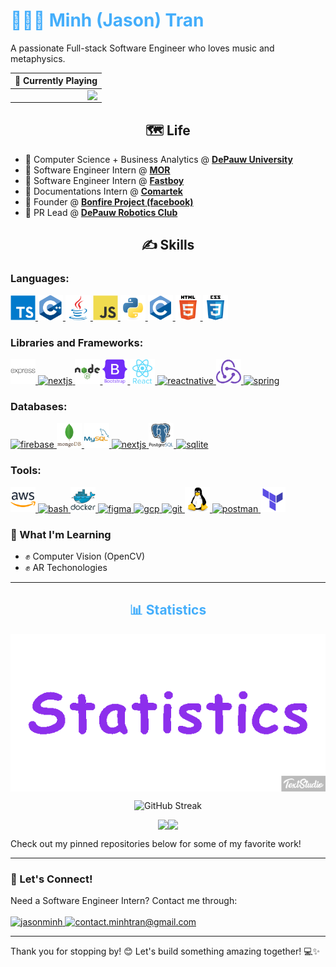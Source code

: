 <!-- SPOTIFY
[[https://spotify-github-profile.kittinanx.com/api/view.svg?uid=uggoayuoh2w3rag8aox8bxr1w&redirect=true][https://spotify-github-profile.kittinanx.com/api/view.svg?uid=uggoayuoh2w3rag8aox8bxr1w&cover_image=true&theme=novatorem&show_offline=false&background_color=121212&interchange=true&bar_color=53b14f&bar_color_cover=true)]]
-->

<h1 style="color: #44AEFB;"> 👨🏻‍💻 Minh (Jason) Tran </h1>

A passionate Full-stack Software Engineer who loves music and metaphysics.

| 🎵 Currently Playing                                                                                                                   |
| ------------------------------------------------------------------------------------------------------------------------------ |
| <div align="right"><a href="https://spotify-github-profile.kittinanx.com/api/view.svg?uid=uggoayuoh2w3rag8aox8bxr1w&redirect=true"><img align="right" src="https://spotify-github-profile.kittinanx.com/api/view.svg?uid=uggoayuoh2w3rag8aox8bxr1w&cover_image=true&theme=novatorem&show_offline=false&background_color=121212&interchange=true&bar_color=53b14f&bar_color_cover=true)" style="max-width: 100%;"></a></div> |

<h2 align="middle">🗺️ Life</h2>

- 📍 Computer Science + Business Analytics @ [**DePauw University**][dp]
- 📍 Software Engineer Intern @ [**MOR**][mor]
- 📍 Software Engineer Intern @ [**Fastboy**][fabo]
- 📍 Documentations Intern @ [**Comartek**][comar]
- 📍 Founder @ [**Bonfire Project (facebook)**][bonfire]
- 📍 PR Lead @ [**DePauw Robotics Club**][dpr]

[dp]: https://www.depauw.edu/
[mor]: https://www.morsoftware.com/
[fabo]: https://www.fastboy.com/
[comar]: https://thehub.io/startups/comartek
[bonfire]: https://www.facebook.com/bonfire2020
[dpr]: https://www.instagram.com/derobotics/

<h2 align="middle">✍️ Skills</h2>
<h3 align="left">Languages:</h3>
<p align="left">
    <a href="https://www.typescriptlang.org/" target="_blank" rel="noreferrer">
        <img src="https://raw.githubusercontent.com/devicons/devicon/master/icons/typescript/typescript-original.svg" alt="typescript" width="40" height="40"/>
    </a>
    <a href="https://www.w3schools.com/cpp/" target="_blank" rel="noreferrer">
        <img src="https://raw.githubusercontent.com/devicons/devicon/master/icons/cplusplus/cplusplus-original.svg" alt="cplusplus" width="40" height="40"/>
    </a>
    <a href="https://www.java.com" target="_blank" rel="noreferrer">
        <img src="https://raw.githubusercontent.com/devicons/devicon/master/icons/java/java-original.svg" alt="java" width="40" height="40"/>
    </a>
    <a href="https://developer.mozilla.org/en-US/docs/Web/JavaScript" target="_blank" rel="noreferrer">
        <img src="https://raw.githubusercontent.com/devicons/devicon/master/icons/javascript/javascript-original.svg" alt="javascript" width="40" height="40"/>
    </a>
    <a href="https://www.python.org" target="_blank" rel="noreferrer">
        <img src="https://raw.githubusercontent.com/devicons/devicon/master/icons/python/python-original.svg" alt="python" width="40" height="40"/>
    </a>
    <a href="https://www.cprogramming.com/" target="_b![mail google](https://github.com/user-attachments/assets/fe402d5b-69c0-42e4-8953-c8d11d21a6c0)
lank" rel="noreferrer">
        <img src="https://raw.githubusercontent.com/devicons/devicon/master/icons/c/c-original.svg" alt="c" width="40" height="40"/>
    </a>
    <a href="https://www.w3.org/html/" target="_blank" rel="noreferrer">
        <img src="https://raw.githubusercontent.com/devicons/devicon/master/icons/html5/html5-original-wordmark.svg" alt="html5" width="40" height="40"/>
    </a>
    <a href="https://www.w3schools.com/css/" target="_blank" rel="noreferrer">
        <img src="https://raw.githubusercontent.com/devicons/devicon/master/icons/css3/css3-original-wordmark.svg" alt="css3" width="40" height="40"/>
    </a>
</p>

<h3 align="left">Libraries and Frameworks:</h3>
<p align="left" background="white">
    <a href="https://expressjs.com" target="_blank" rel="noreferrer">
        <img src="https://raw.githubusercontent.com/devicons/devicon/master/icons/express/express-original-wordmark.svg" alt="express" width="40" height="40"/>
    </a>
    <a href="https://nextjs.org/" target="_blank" rel="noreferrer">
        <img src="https://cdn.worldvectorlogo.com/logos/nextjs-2.svg" alt="nextjs" width="40" height="40"/>
    </a>
    <a href="https://nodejs.org" target="_blank" rel="noreferrer">
        <img src="https://raw.githubusercontent.com/devicons/devicon/master/icons/nodejs/nodejs-original-wordmark.svg" alt="nodejs" width="40" height="40"/>
    </a>
    <a href="https://getbootstrap.com" target="_blank" rel="noreferrer">
        <img src="https://raw.githubusercontent.com/devicons/devicon/master/icons/bootstrap/bootstrap-plain-wordmark.svg" alt="bootstrap" width="40" height="40"/>
    </a>
    <a href="https://reactjs.org/" target="_blank" rel="noreferrer">
        <img src="https://raw.githubusercontent.com/devicons/devicon/master/icons/react/react-original-wordmark.svg" alt="react" width="40" height="40"/>
    </a>
    <a href="https://reactnative.dev/" target="_blank" rel="noreferrer">
        <img src="https://reactnative.dev/img/header_logo.svg" alt="reactnative" width="40" height="40"/>
    </a>
    <a href="https://redux.js.org" target="_blank" rel="noreferrer">
        <img src="https://raw.githubusercontent.com/devicons/devicon/master/icons/redux/redux-original.svg" alt="redux" width="40" height="40"/>
    </a>
    <a href="https://spring.io/" target="_blank" rel="noreferrer">
        <img src="https://www.vectorlogo.zone/logos/springio/springio-icon.svg" alt="spring" width="40" height="40"/>
    </a>
</p>

<h3 align="left">Databases:</h3>
<p align="left">
    <a href="https://firebase.google.com/" target="_blank" rel="noreferrer">
        <img src="https://www.vectorlogo.zone/logos/firebase/firebase-icon.svg" alt="firebase" width="40" height="40"/>
    </a>
    <a href="https://www.mongodb.com/" target="_blank" rel="noreferrer">
        <img src="https://raw.githubusercontent.com/devicons/devicon/master/icons/mongodb/mongodb-original-wordmark.svg" alt="mongodb" width="40" height="40"/>
    </a>
    <a href="https://www.mysql.com/" target="_blank" rel="noreferrer">
        <img src="https://raw.githubusercontent.com/devicons/devicon/master/icons/mysql/mysql-original-wordmark.svg" alt="mysql" width="40" height="40"/>
    </a>
    <a href="https://nextjs.org/" target="_blank" rel="noreferrer">
        <img src="https://cdn.worldvectorlogo.com/logos/nextjs-2.svg" alt="nextjs" width="40" height="40"/>
    </a>
    <a href="https://www.postgresql.org" target="_blank" rel="noreferrer">
        <img src="https://raw.githubusercontent.com/devicons/devicon/master/icons/postgresql/postgresql-original-wordmark.svg" alt="postgresql" width="40" height="40"/>
    </a>
    <a href="https://www.sqlite.org/" target="_blank" rel="noreferrer">
        <img src="https://www.vectorlogo.zone/logos/sqlite/sqlite-icon.svg" alt="sqlite" width="40" height="40"/>
    </a>
</p>

<h3 align="left">Tools:</h3>
<p align="left">
    <a href="https://aws.amazon.com" target="_blank" rel="noreferrer">
        <img src="https://raw.githubusercontent.com/devicons/devicon/master/icons/amazonwebservices/amazonwebservices-original-wordmark.svg" alt="aws" width="40" height="40"/>
    </a>
    <a href="https://www.gnu.org/software/bash/" target="_blank" rel="noreferrer">
        <img src="https://www.vectorlogo.zone/logos/gnu_bash/gnu_bash-icon.svg" alt="bash" width="40" height="40"/>
    </a>
    <a href="https://www.docker.com/" target="_blank" rel="noreferrer">
        <img src="https://raw.githubusercontent.com/devicons/devicon/master/icons/docker/docker-original-wordmark.svg" alt="docker" width="40" height="40"/>
    </a>
    <a href="https://www.figma.com/" target="_blank" rel="noreferrer">
        <img src="https://www.vectorlogo.zone/logos/figma/figma-icon.svg" alt="figma" width="40" height="40"/>
    </a>
    <a href="https://cloud.google.com" target="_blank" rel="noreferrer">
        <img src="https://www.vectorlogo.zone/logos/google_cloud/google_cloud-icon.svg" alt="gcp" width="40" height="40"/>
    </a>
    <a href="https://git-scm.com/" target="_blank" rel="noreferrer">
        <img src="https://www.vectorlogo.zone/logos/git-scm/git-scm-icon.svg" alt="git" width="40" height="40"/>
    </a>
    <a href="https://www.linux.org/" target="_blank" rel="noreferrer">
        <img src="https://raw.githubusercontent.com/devicons/devicon/master/icons/linux/linux-original.svg" alt="linux" width="40" height="40"/>
    </a>
    <a href="https://postman.com" target="_blank" rel="noreferrer">
        <img src="https://www.vectorlogo.zone/logos/getpostman/getpostman-icon.svg" alt="postman" width="40" height="40"/>
    </a>
    <a href="https://www.terraform.io/" target="_blank" rel="noreferrer">
        <img src="https://raw.githubusercontent.com/devicons/devicon/master/icons/terraform/terraform-original.svg" alt="terraform" width="40" height="40"/>
    </a>
</p>

### 🌱 What I'm Learning
- ✊ Computer Vision (OpenCV)
- ✊ AR Techonologies

---
<!--
<h2 align="center">List of my projects</h2>

> &nbsp;
>
> <img width="18" src="https://raw.githubusercontent.com/tranhoangminh1412/tranhoangminh1412/main/soundcloud-svgrepo-com.svg"> &nbsp; Soundcloud **Clone** `v1.0`
>
> A full-stack music streaming website utilizing Nextjs, where I practiced creating custom APIs and backend environments with NodeJS.
>
> `frontend`, `portfolio`, `nuxt`, `ts`, `vue`
>
> <a href="https://gallery.anafro.ru/"><img src="https://raw.githubusercontent.com/anafro/anafro/main/Buttons/Open-In-Browser.svg" height="28"></a>
>
> &nbsp;

> &nbsp;
> 
> <img width="18" src="https://raw.githubusercontent.com/anafro/anafro/main/Logos/Quark.svg"> &nbsp; Anafro **Quark** `v4.0`
> 
> Quark is an open-source relational database management system designed for applications, backend, and for everyday usage — Quark brings database management tools for both developers and non-developers.
>
> `relational-dbms`, `database`, `dbms`, `jvm`, `electron`
> 
> <a href="https://github.com/quark-database/"><img src="https://raw.githubusercontent.com/anafro/anafro/main/Buttons/Open-In-Browser.svg" height="28"></a>
> 
> &nbsp;
-->
<h2 align="center" style="color: #44AEFB">📊 Statistics</h2>

<!-- Begin Stats Cards -->
<!-- Resources:  -->
<!-- Github & Languages Stats: https://github.com/anuraghazra/github-readme-stats --> 
<!-- Streak Stats: https://github.com/denvercoder1/github-readme-streak-stats -->
<!-- Change the value after ?username= to your GitHub username. -->

<div class="stats" align="center">

<img align="center" src="https://raw.githubusercontent.com/tranhoangminh1412/tranhoangminh1412/main/statistics.gif" />

![GitHub Streak](https://streak-stats.demolab.com?user=tranhoangminh1412&count_private=true&theme=algolia&border_radius=20)

<div style="display: flex; justify-content: center; align-items: center;">
    <img src="https://github-readme-stats.vercel.app/api?username=tranhoangminh1412&hide=stars&count_private=true&show_icons=true&theme=algolia&border_radius=20&hide_rank=true" />
    <img src="https://github-readme-stats.vercel.app/api/top-langs/?username=tranhoangminh1412&layout=compact&show_icons=true&theme=algolia&border_radius=20" />
</div>

</div>

<!--  End Stats Cards -->
  
Check out my pinned repositories below for some of my favorite work!

---

### 💬 Let's Connect!
Need a Software Engineer Intern? Contact me through:
<br/> <br/>
<a href="https://linkedin.com/in/jasonminh">
    <img src="https://img.shields.io/badge/LinkedIn-0077B5?style=for-the-badge&logo=linkedin&logoColor=white" alt="jasonminh"/>
<a/>
<a href="mailto:contact.minhtran@gmail.com">
    <img src="https://img.shields.io/badge/Gmail-D14836?style=for-the-badge&logo=gmail&logoColor=white" alt="contact.minhtran@gmail.com"/>
<a/>

---

Thank you for stopping by! 😊 Let's build something amazing together! 💻✨
